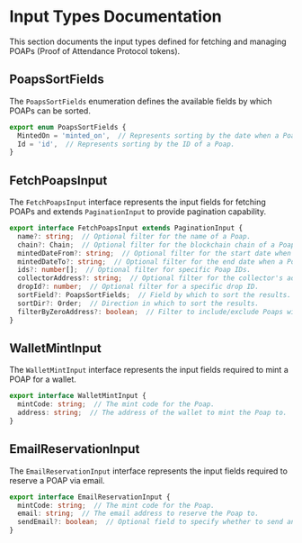 # Input Types Documentation

This section documents the input types defined for fetching and managing POAPs (Proof of Attendance Protocol tokens).

## PoapsSortFields

The `PoapsSortFields` enumeration defines the available fields by which POAPs can be sorted.

```typescript
export enum PoapsSortFields {
  MintedOn = 'minted_on',  // Represents sorting by the date when a Poap was minted.
  Id = 'id',  // Represents sorting by the ID of a Poap.
}
```

## FetchPoapsInput

The `FetchPoapsInput` interface represents the input fields for fetching POAPs and extends `PaginationInput` to provide pagination capability.

```typescript
export interface FetchPoapsInput extends PaginationInput {
  name?: string;  // Optional filter for the name of a Poap.
  chain?: Chain;  // Optional filter for the blockchain chain of a Poap.
  mintedDateFrom?: string;  // Optional filter for the start date when a Poap was minted.
  mintedDateTo?: string;  // Optional filter for the end date when a Poap was minted.
  ids?: number[];  // Optional filter for specific Poap IDs.
  collectorAddress?: string;  // Optional filter for the collector's address.
  dropId?: number;  // Optional filter for a specific drop ID.
  sortField?: PoapsSortFields;  // Field by which to sort the results.
  sortDir?: Order;  // Direction in which to sort the results.
  filterByZeroAddress?: boolean;  // Filter to include/exclude Poaps with zero addresses.
}
```

## WalletMintInput

The `WalletMintInput` interface represents the input fields required to mint a POAP for a wallet.

```typescript
export interface WalletMintInput {
  mintCode: string;  // The mint code for the Poap.
  address: string;  // The address of the wallet to mint the Poap to.
}
```

## EmailReservationInput

The `EmailReservationInput` interface represents the input fields required to reserve a POAP via email.

```typescript
export interface EmailReservationInput {
  mintCode: string;  // The mint code for the Poap.
  email: string;  // The email address to reserve the Poap to.
  sendEmail?: boolean;  // Optional field to specify whether to send an email notification.
}
```
